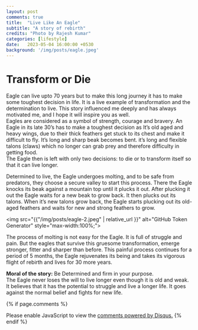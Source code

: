```yaml
---
layout: post
comments: true
title:  "Live Like An Eagle"
subtitle: "A story of rebirth"
credits: "Photo by Rajesh Kumar"
categories: [lifestyle]
date:   2023-05-04 16:00:00 +0530
background: '/img/posts/eagle.jpeg'
---
```

Transform or Die
========
Eagle can live upto 70 years but to make this long journey it has to make some toughest decision in life. It is a live example of transformation and the determination to live. This story influenced me deeply and has always motivated me, and I hope it will inspire you as well. 
<br>
Eagles are considered as a symbol of strength, courage and bravery.
An Eagle in its late 30’s has to make a toughest decision as It’s old aged and heavy wings, due to their thick feathers get stuck to its chest and make it difficult to fly. It’s long and sharp beak becomes bent. it’s long and flexible talons (claws) which no longer can grab prey and therefore difficulty in getting food.
<br>
The Eagle then is left with only two decisions: to die or to transform itself so that it can live longer.

Determined to live, the Eagle undergoes molting, and to be safe from predators, they choose a secure valley to start this process. There the Eagle knocks its beak against a mountain top until it plucks it out. After plucking it out the Eagle waits for a new beak to grow back. It then plucks out its talons. When it’s new talons grow back, the Eagle starts plucking out its old-aged feathers and waits for new and strong feathers to grow. 

<img src="{{"/img/posts/eagle-2.jpeg" | relative_url }}" alt="GitHub Token Generator" style="max-width:100%;">

The process of molting is not easy for the Eagle. It is full of struggle and pain. But the eagles that survive this gruesome transformation, emerge stronger, fitter and sharper than before.
This painful process continues for a period of 5 months, the Eagle rejuvenates its being and takes its vigorous flight of rebirth and lives for 30 more years.


**Moral of the story:** Be Determined and firm in your purpose.
<br>
The Eagle never loses the will to live longer even though it is old and weak. It believes that it has the potential to struggle and live a longer life. It goes against the normal belief and fights for new life.





{% if page.comments %}
<div id="disqus_thread"></div>
<script>
    /**
     *  RECOMMENDED CONFIGURATION VARIABLES: EDIT AND UNCOMMENT THE SECTION BELOW TO INSERT DYNAMIC VALUES FROM YOUR PLATFORM OR CMS.
     *  LEARN WHY DEFINING THESE VARIABLES IS IMPORTANT: https://disqus.com/admin/universalcode/#configuration-variables
     */
    /*
    var disqus_config = function () {
        this.page.url = PAGE_URL;  // Replace PAGE_URL with your page's canonical URL variable
        this.page.identifier = PAGE_IDENTIFIER; // Replace PAGE_IDENTIFIER with your page's unique identifier variable
    };
    */
    (function() {  // REQUIRED CONFIGURATION VARIABLE: EDIT THE SHORTNAME BELOW
        var d = document, s = d.createElement('script');

        s.src = 'https://consultt-github-io.disqus.com/embed.js';  // IMPORTANT: Replace EXAMPLE with your forum shortname!

        s.setAttribute('data-timestamp', +new Date());
        (d.head || d.body).appendChild(s);
    })();
</script>
<noscript>Please enable JavaScript to view the <a href="https://disqus.com/?ref_noscript" rel="nofollow">comments powered by Disqus.</a></noscript>
{% endif %}
